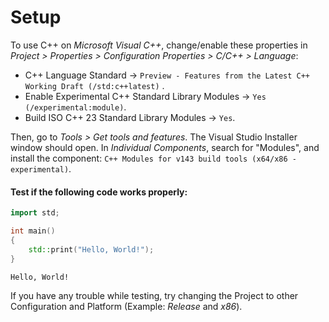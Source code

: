 # Setup

To use C++ on *Microsoft Visual C++*, change/enable these properties in *Project > Properties > Configuration Properties > C/C++ > Language*:

- C++ Language Standard -> ```Preview - Features from the Latest C++ Working Draft (/std:c++latest)``` .
- Enable Experimental C++ Standard Library Modules -> ```Yes (/experimental:module)```.
- Build ISO C++ 23 Standard Library Modules -> ```Yes```.

Then, go to *Tools > Get tools and features*. The Visual Studio Installer window should open. In *Individual Components*, search for "Modules", and install the component: ```C++ Modules for v143 build tools (x64/x86 - experimental)```.


#### Test if the following code works properly:
```cpp
import std;

int main()
{
    std::print("Hello, World!");
}
```
```
Hello, World!
```

If you have any trouble while testing, try changing the Project to other Configuration and Platform (Example: *Release* and *x86*).